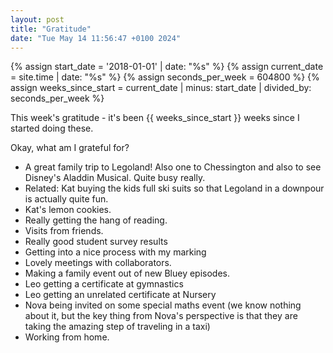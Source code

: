 ```yaml
---
layout: post
title: "Gratitude"
date: "Tue May 14 11:56:47 +0100 2024"
---
```


{% assign start_date = '2018-01-01' | date: "%s" %}
{% assign current_date = site.time | date: "%s" %}
{% assign seconds_per_week = 604800 %}
{% assign weeks_since_start = current_date | minus: start_date | divided_by: seconds_per_week %}



This week's gratitude  - it's been {{ weeks_since_start }} weeks since I started doing these. 

Okay, what am I grateful for? 

* A great family trip to Legoland! Also one to Chessington and also to see Disney's Aladdin Musical. Quite busy really.   
* Related: Kat buying the kids full ski suits so that Legoland in a downpour is actually quite fun. 
* Kat's lemon cookies. 
* Really getting the hang of reading. 
* Visits from friends. 
* Really good student survey results 
* Getting into a nice process with my marking
* Lovely meetings with collaborators. 
* Making a family event out of new Bluey episodes. 
* Leo getting a certificate at gymnastics 
* Leo getting an unrelated certificate at Nursery 
* Nova being invited on some special maths event (we know nothing about it, but the key thing from Nova's perspective is that they are taking the amazing step of traveling in a taxi)  
* Working from home. 





